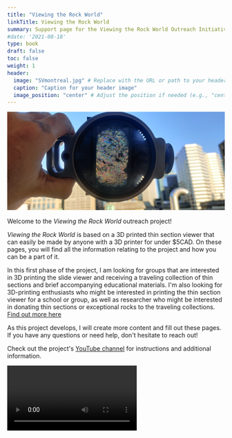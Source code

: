```yaml
---
title: "Viewing the Rock World"
linkTitle: Viewing the Rock World
summary: Support page for the Viewing the Rock World Outreach Initiative
#date: '2021-08-18'
type: book
draft: false
toc: false
weight: 1
header:
  image: "SVmontreal.jpg" # Replace with the URL or path to your header image
  caption: "Caption for your header image"
  image_position: "center" # Adjust the position if needed (e.g., "center", "left", "right")
---
```


![Header Image](SVmontreal.jpg)


Welcome to the *Viewing the Rock World* outreach project!

*Viewing the Rock World* is based on a 3D printed thin section viewer that can easily be made by anyone with a 3D printer for under $5CAD. On these pages, you will find all the information relating to the project and how you can be a part of it.

In this first phase of the project, I am looking for groups that are interested in 3D printing the slide viewer and receiving a traveling collection of thin sections and brief accompanying educational materials. I'm also looking for 3D-printing enthusiasts who might be interested in printing the thin section viewer for a school or group, as well as researcher who might be interested in donating thin sections or exceptional rocks to the traveling collections.  [Find out more here](https://matthewtarling.github.io/outreach/getinvolved/)

As this project develops, I will create more content and fill out these pages. If you have any questions or need help, don't hesitate to reach out! 


Check out the project's [YouTube channel](https://www.youtube.com/channel/UC3MrJA-ePO3diRNhOkEdeag) for instructions and additional information. 



<video id="myVideo" src="slideviewshort.mp4" title="Title" autoplay loop></video>
<script>
  const video = document.getElementById('myVideo');
  video.autoplay = true;
</script>






